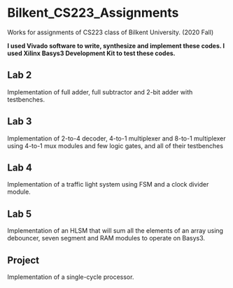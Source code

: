 # Bilkent_CS223_Assignments
Works for assignments of CS223 class of Bilkent University. (2020 Fall)

**I used Vivado software to write, synthesize and implement these codes. I used Xilinx Basys3 Development Kit to test these codes.**

## Lab 2
Implementation of full adder, full subtractor and 2-bit adder with testbenches.

## Lab 3
Implementation of 2-to-4 decoder, 4-to-1 multiplexer and 8-to-1 multiplexer using 4-to-1 mux modules and few logic gates, and all of their testbenches

## Lab 4
Implementation of a traffic light system using FSM and a clock divider module.

## Lab 5
Implementation of an HLSM that will sum all the elements of an array using debouncer, seven segment and RAM modules to operate on Basys3.

## Project
Implementation of a single-cycle processor.
